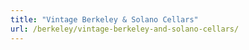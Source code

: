 ```yaml
---
title: "Vintage Berkeley & Solano Cellars"
url: /berkeley/vintage-berkeley-and-solano-cellars/
---
```

